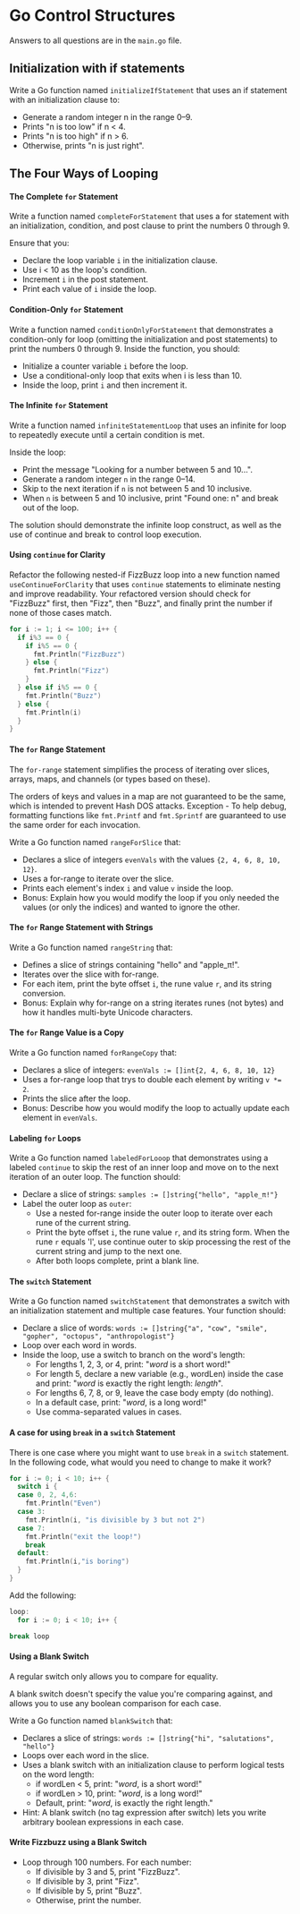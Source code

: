 # Go Control Structures

Answers to all questions are in the `main.go` file.

## Initialization with if statements

Write a Go function named `initializeIfStatement` that uses an if statement with an initialization clause to:
  - Generate a random integer n in the range 0–9.
  - Prints "n is too low" if n < 4.
  - Prints "n is too high" if n > 6.
  - Otherwise, prints "n is just right".

## The Four Ways of Looping

#### The Complete `for` Statement
Write a function named `completeForStatement` that uses a for statement with an initialization, condition, and post clause to print the numbers 0 through 9.

Ensure that you:
- Declare the loop variable `i` in the initialization clause.
- Use i < 10 as the loop's condition.
- Increment `i` in the post statement.
- Print each value of `i` inside the loop.

#### Condition-Only `for` Statement
Write a function named `conditionOnlyForStatement` that demonstrates a condition-only for loop (omitting the initialization and post statements) to print the numbers 0 through 9. Inside the function, you should:

- Initialize a counter variable `i` before the loop.
- Use a conditional-only loop that exits when i is less than 10.
- Inside the loop, print `i` and then increment it.

#### The Infinite `for` Statement
Write a function named `infiniteStatementLoop` that uses an infinite for loop to repeatedly execute until a certain condition is met.

Inside the loop:
- Print the message "Looking for a number between 5 and 10...".
- Generate a random integer `n` in the range 0–14.
- Skip to the next iteration if `n` is not between 5 and 10 inclusive.
- When `n` is between 5 and 10 inclusive, print "Found one: n" and break out of the loop.

The solution should demonstrate the infinite loop construct, as well as the use of continue and break to control loop execution.

#### Using `continue` for Clarity
Refactor the following nested-if FizzBuzz loop into a new function named `useContinueForClarity` that uses `continue` statements to eliminate nesting and improve readability. Your refactored version should check for "FizzBuzz" first, then "Fizz", then "Buzz", and finally print the number if none of those cases match.

```go
for i := 1; i <= 100; i++ {
  if i%3 == 0 {
    if i%5 == 0 {
      fmt.Println("FizzBuzz")
    } else {
      fmt.Println("Fizz")
    }
  } else if i%5 == 0 {
    fmt.Println("Buzz")
  } else {
    fmt.Println(i)
  }
}
```

#### The `for` Range Statement
The `for-range` statement simplifies the process of iterating over slices, arrays, maps, and channels (or types based on these).

The orders of keys and values in a map are not guaranteed to be the same, which is intended to prevent Hash DOS attacks.  Exception - To help debug, formatting functions like `fmt.Printf` and `fmt.Sprintf` are guaranteed to use the same order for each invocation.

Write a Go function named `rangeForSlice` that:
- Declares a slice of integers `evenVals` with the values `{2, 4, 6, 8, 10, 12}`.
- Uses a for-range to iterate over the slice.
- Prints each element's index `i` and value `v` inside the loop.
- Bonus: Explain how you would modify the loop if you only needed the values (or only the indices) and wanted to ignore the other.


#### The `for` Range Statement with Strings
Write a Go function named `rangeString` that:
- Defines a slice of strings containing "hello" and "apple_π!".
- Iterates over the slice with for-range.
- For each item, print the byte offset `i`, the rune value `r`, and its string conversion.
- Bonus: Explain why for-range on a string iterates runes (not bytes) and how it handles multi-byte Unicode characters.

#### The `for` Range Value is a Copy
Write a Go function named `forRangeCopy` that:

- Declares a slice of integers: `evenVals := []int{2, 4, 6, 8, 10, 12}`
- Uses a for-range loop that trys to double each element by writing `v *= 2`.
- Prints the slice after the loop.
- Bonus: Describe how you would modify the loop to actually update each element in `evenVals`.

#### Labeling `for` Loops
Write a Go function named `labeledForLooop` that demonstrates using a labeled `continue` to skip the rest of an inner loop and move on to the next iteration of an outer loop. The function should:
- Declare a slice of strings: `samples := []string{"hello", "apple_π!"}`
- Label the outer loop as `outer`:
  - Use a nested for-range inside the outer loop to iterate over each rune of the current string.
  - Print the byte offset `i`, the rune value `r`, and its string form.
  When the rune `r` equals 'l', use continue outer to skip processing the rest of the current string and jump to the next one.
  - After both loops complete, print a blank line.

#### The `switch` Statement
Write a Go function named `switchStatement` that demonstrates a switch with an initialization statement and multiple case features. Your function should:

- Declare a slice of words: `words := []string{"a", "cow", "smile", "gopher", "octopus", "anthropologist"}`
- Loop over each word in words.
- Inside the loop, use a switch to branch on the word's length:
  - For lengths 1, 2, 3, or 4, print: "*word* is a short word!"
  - For length 5, declare a new variable (e.g., wordLen) inside the case and print: "*word* is exactly the right length: *length*".
  - For lengths 6, 7, 8, or 9, leave the case body empty (do nothing).
  - In a default case, print: "*word*, is a long word!"
  - Use comma-separated values in cases.

#### A case for using `break` in a `switch` Statement
There is one case where you might want to use `break` in a `switch` statement. In the following code, what would you need to change to make it work?

```go
for i := 0; i < 10; i++ {
  switch i {
  case 0, 2, 4,6:
    fmt.Println("Even")
  case 3:
    fmt.Println(i, "is divisible by 3 but not 2")
  case 7:
    fmt.Println("exit the loop!")
    break
  default:
    fmt.Println(i,"is boring")
  }
}
```

Add the following:
```go
loop:
  for i := 0; i < 10; i++ {

break loop
```

#### Using a Blank Switch
A regular switch only allows you to compare for equality.

A blank switch doesn't specify the value you're comparing against, and allows you to use any boolean comparison for each case.

Write a Go function named `blankSwitch` that:
- Declares a slice of strings: `words := []string{"hi", "salutations", "hello"}`
- Loops over each word in the slice.
- Uses a blank switch with an initialization clause to perform logical tests on the word length:
  - if wordLen < 5, print: "*word*, is a short word!"
  - if wordLen > 10, print: "*word*, is a long word!"
  - Default, print: "*word*, is exactly the right length."
- Hint: A blank switch (no tag expression after switch) lets you write arbitrary boolean expressions in each case.

#### Write Fizzbuzz using a Blank Switch
- Loop through 100 numbers.  For each number:
  - If divisible by 3 and 5, print "FizzBuzz".
  - If divisible by 3, print "Fizz".
  - If divisible by 5, print "Buzz".
  - Otherwise, print the number.
